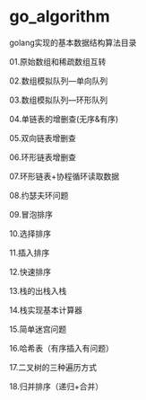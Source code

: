 # go_algorithm
golang实现的基本数据结构算法目录<br>

01.原始数组和稀疏数组互转

02.数组模拟队列—单向队列

03.数组模拟队列—环形队列

04.单链表的增删查(无序&有序)

05.双向链表增删查

06.环形链表增删查

07.环形链表+协程循环读取数据

08.约瑟夫环问题

09.冒泡排序

10.选择排序

11.插入排序

12.快速排序

13.栈的出栈入栈

14.栈实现基本计算器

15.简单迷宫问题

16.哈希表（有序插入有问题）

17.二叉树的三种遍历方式

18.归并排序（递归+合并）

